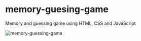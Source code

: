 # memory-guesing-game
Memory and guessing game using HTML, CSS and JavaScript

![memory-guessing-game](https://user-images.githubusercontent.com/50550221/81487326-448eb280-9221-11ea-8b85-19ce82fe4b7f.gif)

